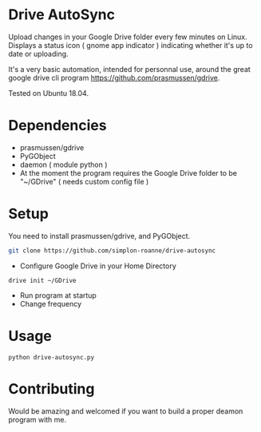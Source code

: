 # Drive AutoSync

Upload changes in your Google Drive folder every few minutes on Linux.
Displays a status icon ( gnome app indicator ) indicating whether it's up to date or uploading.

It's a very basic automation, intended for personnal use, around the great google drive cli program https://github.com/prasmussen/gdrive.

Tested on Ubuntu 18.04.

# Dependencies

- prasmussen/gdrive
- PyGObject 
- daemon ( module python )
- At the moment the program requires the Google Drive folder to be "~/GDrive" ( needs custom config file )

# Setup

You need to install prasmussen/gdrive, and PyGObject.

```bash
git clone https://github.com/simplon-roanne/drive-autosync
```

- Configure Google Drive in your Home Directory
```
drive init ~/GDrive
```
- Run program at startup
- Change frequency


# Usage
``` 
python drive-autosync.py
```

# Contributing

Would be amazing and welcomed if you want to build a proper deamon program with me.